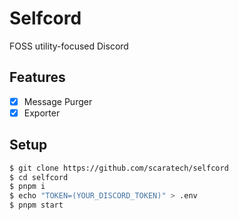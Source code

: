 # Selfcord
FOSS utility-focused Discord

## Features
- [X] Message Purger
- [X] Exporter

## Setup
```sh
$ git clone https://github.com/scaratech/selfcord
$ cd selfcord
$ pnpm i
$ echo "TOKEN=(YOUR_DISCORD_TOKEN)" > .env
$ pnpm start
```